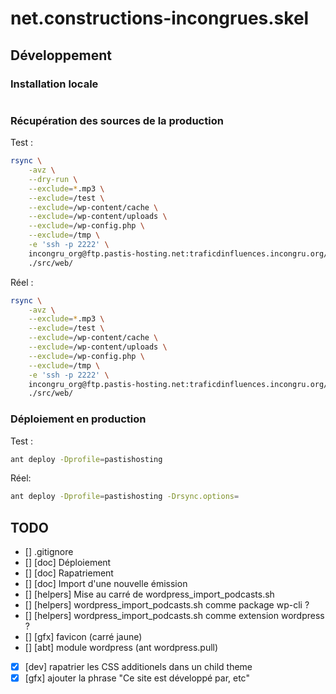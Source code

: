 # net.constructions-incongrues.skel

## Développement

### Installation locale

```bash

```

### Récupération des sources de la production

Test :

```bash
rsync \
    -avz \
    --dry-run \
    --exclude=*.mp3 \
    --exclude=/test \
    --exclude=/wp-content/cache \
    --exclude=/wp-content/uploads \
    --exclude=/wp-config.php \
    --exclude=/tmp \
    -e 'ssh -p 2222' \
    incongru_org@ftp.pastis-hosting.net:traficdinfluences.incongru.org/ \
    ./src/web/
```

Réel : 

```bash
rsync \
    -avz \
    --exclude=*.mp3 \
    --exclude=/test \
    --exclude=/wp-content/cache \
    --exclude=/wp-content/uploads \
    --exclude=/wp-config.php \
    --exclude=/tmp \
    -e 'ssh -p 2222' \
    incongru_org@ftp.pastis-hosting.net:traficdinfluences.incongru.org/ \
    ./src/web/
```

### Déploiement en production

Test :

```bash
ant deploy -Dprofile=pastishosting
```

Réel:

```bash
ant deploy -Dprofile=pastishosting -Drsync.options=
```

## TODO

- [] .gitignore
- [] [doc] Déploiement
- [] [doc] Rapatriement
- [] [doc] Import d'une nouvelle émission
- [] [helpers] Mise au carré de wordpress_import_podcasts.sh
- [] [helpers] wordpress_import_podcasts.sh comme package wp-cli ?
- [] [helpers] wordpress_import_podcasts.sh comme extension wordpress ?
- [] [gfx] favicon (carré jaune)
- [] [abt] module wordpress (ant wordpress.pull)
- [x] [dev] rapatrier les CSS additionels dans un child theme
- [x] [gfx] ajouter la phrase "Ce site est développé par, etc"
